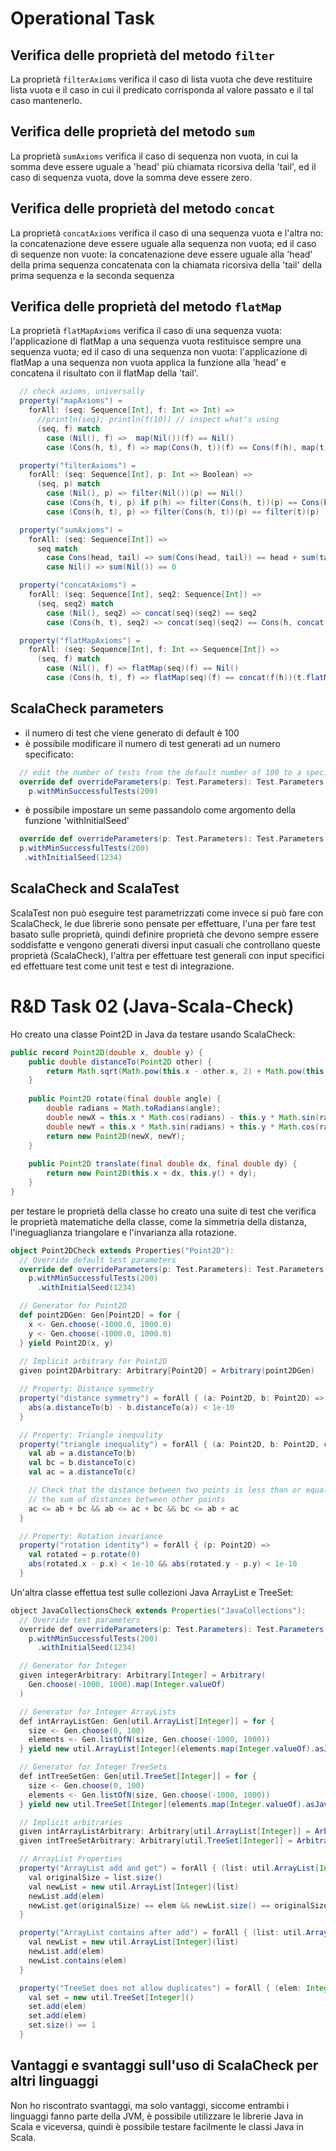 # Operational Task

## Verifica delle proprietà del metodo `filter`
La proprietà `filterAxioms` verifica il caso di lista vuota che deve restituire lista vuota e il caso in cui il predicato corrisponda al valore passato e il tal caso mantenerlo.

## Verifica delle proprietà del metodo `sum`
La proprietà `sumAxioms` verifica il caso di sequenza non vuota, in cui la somma deve essere uguale a 'head' più chiamata ricorsiva della 'tail', ed il caso di sequenza vuota, dove la somma deve essere zero.

## Verifica delle proprietà del metodo `concat`
La proprietà `concatAxioms` verifica il caso di una sequenza vuota e l'altra no: la concatenazione deve essere uguale alla sequenza non vuota; ed il caso di sequenze non vuote: la concatenazione deve essere uguale alla 'head' della prima sequenza concatenata con la chiamata ricorsiva della 'tail' della prima sequenza e la seconda sequenza

## Verifica delle proprietà del metodo `flatMap`
La proprietà `flatMapAxioms` verifica il caso di una sequenza vuota: l'applicazione di flatMap a una sequenza vuota restituisce sempre una sequenza vuota; ed il caso di una sequenza non vuota: l'applicazione di flatMap a una sequenza non vuota applica la funzione alla 'head' e concatena il risultato con il flatMap della 'tail'.

```scala 3
  // check axioms, universally
  property("mapAxioms") =
    forAll: (seq: Sequence[Int], f: Int => Int) =>
      //println(seq); println(f(10)) // inspect what's using
      (seq, f) match
        case (Nil(), f) =>  map(Nil())(f) == Nil()
        case (Cons(h, t), f) => map(Cons(h, t))(f) == Cons(f(h), map(t)(f))

  property("filterAxioms") =
    forAll: (seq: Sequence[Int], p: Int => Boolean) =>
      (seq, p) match
        case (Nil(), p) => filter(Nil())(p) == Nil()
        case (Cons(h, t), p) if p(h) => filter(Cons(h, t))(p) == Cons(h, filter(t)(p))
        case (Cons(h, t), p) => filter(Cons(h, t))(p) == filter(t)(p)

  property("sumAxioms") =
    forAll: (seq: Sequence[Int]) =>
      seq match
        case Cons(head, tail) => sum(Cons(head, tail)) == head + sum(tail)
        case Nil() => sum(Nil()) == 0

  property("concatAxioms") =
    forAll: (seq: Sequence[Int], seq2: Sequence[Int]) =>
      (seq, seq2) match
        case (Nil(), seq2) => concat(seq)(seq2) == seq2
        case (Cons(h, t), seq2) => concat(seq)(seq2) == Cons(h, concat(t)(seq2))

  property("flatMapAxioms") =
    forAll: (seq: Sequence[Int], f: Int => Sequence[Int]) =>
      (seq, f) match
        case (Nil(), f) => flatMap(seq)(f) == Nil()
        case (Cons(h, t), f) => flatMap(seq)(f) == concat(f(h))(t.flatMap(f))
```

## ScalaCheck parameters
- il numero di test che viene generato di default è 100
- è possibile modificare il numero di test generati ad un numero specificato:
```scala
  // edit the number of tests from the default number of 100 to a specified amount
  override def overrideParameters(p: Test.Parameters): Test.Parameters =
    p.withMinSuccessfulTests(200)
```
- è possibile impostare un seme passandolo come argomento della funzione 'withInitialSeed'
```scala
  override def overrideParameters(p: Test.Parameters): Test.Parameters =
  p.withMinSuccessfulTests(200)
   .withInitialSeed(1234)
```

## ScalaCheck and ScalaTest
ScalaTest non può eseguire test parametrizzati come invece si può fare con ScalaCheck, le due librerie sono pensate per
effettuare, l'una per fare test basato sulle proprietà, quindi definire proprietà che devono sempre essere soddisfatte e
vengono generati diversi input casuali che controllano queste proprietà (ScalaCheck), l'altra per effettuare test
generali con input specifici ed effettuare test come unit test e test di integrazione.

# R&D Task 02 (Java-Scala-Check)
Ho creato una classe Point2D in Java da testare usando ScalaCheck:

```java
public record Point2D(double x, double y) {
    public double distanceTo(Point2D other) {
        return Math.sqrt(Math.pow(this.x - other.x, 2) + Math.pow(this.y - other.y, 2));
    }
    
    public Point2D rotate(final double angle) {
        double radians = Math.toRadians(angle);
        double newX = this.x * Math.cos(radians) - this.y * Math.sin(radians);
        double newY = this.x * Math.sin(radians) + this.y * Math.cos(radians);
        return new Point2D(newX, newY);
    }
    
    public Point2D translate(final double dx, final double dy) {
        return new Point2D(this.x + dx, this.y() + dy);
    }
}
```

per testare le proprietà della classe ho creato una suite di test che verifica le proprietà matematiche della classe,
come la simmetria della distanza, l'ineguaglianza triangolare e l'invarianza alla rotazione.

```scala
object Point2DCheck extends Properties("Point2D"):
  // Override default test parameters
  override def overrideParameters(p: Test.Parameters): Test.Parameters =
    p.withMinSuccessfulTests(200)
      .withInitialSeed(1234)

  // Generator for Point2D
  def point2DGen: Gen[Point2D] = for {
    x <- Gen.choose(-1000.0, 1000.0)
    y <- Gen.choose(-1000.0, 1000.0)
  } yield Point2D(x, y)
  
  // Implicit arbitrary for Point2D
  given point2DArbitrary: Arbitrary[Point2D] = Arbitrary(point2DGen)

  // Property: Distance symmetry
  property("distance symmetry") = forAll { (a: Point2D, b: Point2D) =>
    abs(a.distanceTo(b) - b.distanceTo(a)) < 1e-10
  }

  // Property: Triangle inequality
  property("triangle inequality") = forAll { (a: Point2D, b: Point2D, c: Point2D) =>
    val ab = a.distanceTo(b)
    val bc = b.distanceTo(c)
    val ac = a.distanceTo(c)

    // Check that the distance between two points is less than or equal to
    // the sum of distances between other points
    ac <= ab + bc && ab <= ac + bc && bc <= ab + ac
  }

  // Property: Rotation invariance
  property("rotation identity") = forAll { (p: Point2D) =>
    val rotated = p.rotate(0)
    abs(rotated.x - p.x) < 1e-10 && abs(rotated.y - p.y) < 1e-10
  }
```

Un'altra classe effettua test sulle collezioni Java ArrayList e TreeSet:

```java
object JavaCollectionsCheck extends Properties("JavaCollections"):
  // Override test parameters
  override def overrideParameters(p: Test.Parameters): Test.Parameters =
    p.withMinSuccessfulTests(200)
      .withInitialSeed(1234)

  // Generator for Integer
  given integerArbitrary: Arbitrary[Integer] = Arbitrary(
    Gen.choose(-1000, 1000).map(Integer.valueOf)
  )

  // Generator for Integer ArrayLists
  def intArrayListGen: Gen[util.ArrayList[Integer]] = for {
    size <- Gen.choose(0, 100)
    elements <- Gen.listOfN(size, Gen.choose(-1000, 1000))
  } yield new util.ArrayList[Integer](elements.map(Integer.valueOf).asJava)

  // Generator for Integer TreeSets
  def intTreeSetGen: Gen[util.TreeSet[Integer]] = for {
    size <- Gen.choose(0, 100)
    elements <- Gen.listOfN(size, Gen.choose(-1000, 1000))
  } yield new util.TreeSet[Integer](elements.map(Integer.valueOf).asJava)

  // Implicit arbitraries
  given intArrayListArbitrary: Arbitrary[util.ArrayList[Integer]] = Arbitrary(intArrayListGen)
  given intTreeSetArbitrary: Arbitrary[util.TreeSet[Integer]] = Arbitrary(intTreeSetGen)

  // ArrayList Properties
  property("ArrayList add and get") = forAll { (list: util.ArrayList[Integer], elem: Integer) =>
    val originalSize = list.size()
    val newList = new util.ArrayList[Integer](list)
    newList.add(elem)
    newList.get(originalSize) == elem && newList.size() == originalSize + 1
  }

  property("ArrayList contains after add") = forAll { (list: util.ArrayList[Integer], elem: Integer) =>
    val newList = new util.ArrayList[Integer](list)
    newList.add(elem)
    newList.contains(elem)
  }

  property("TreeSet does not allow duplicates") = forAll { (elem: Integer) =>
    val set = new util.TreeSet[Integer]()
    set.add(elem)
    set.add(elem)
    set.size() == 1
  }
```

## Vantaggi e svantaggi sull'uso di ScalaCheck per altri linguaggi
Non ho riscontrato svantaggi, ma solo vantaggi, siccome entrambi i linguaggi fanno parte della JVM, è possibile
utilizzare le librerie Java in Scala e viceversa, quindi è possibile testare facilmente le classi Java in Scala.
